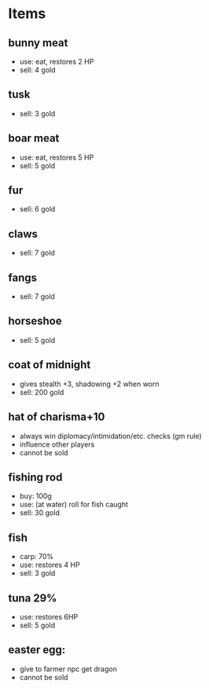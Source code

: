 # Items

## bunny meat
* use: eat, restores 2 HP
* sell: 4 gold

## tusk
* sell: 3 gold

## boar meat
* use: eat, restores 5 HP
* sell: 5 gold

## fur
* sell: 6 gold

## claws
* sell: 7 gold

## fangs
* sell: 7 gold

## horseshoe
* sell: 5 gold

## coat of midnight
* gives stealth +3, shadowing +2 when worn
* sell: 200 gold

## hat of charisma+10
* always win diplomacy/intimidation/etc. checks (gm rule)
* influence other players
* cannot be sold

## fishing rod
* buy: 100g
* use: (at water) roll for fish caught
* sell: 30 gold

## fish
* carp: 70%
* use: restores 4 HP
* sell: 3 gold

## tuna 29%
* use: restores 6HP
* sell: 5 gold

## easter egg:
* give to farmer npc get dragon
* cannot be sold
